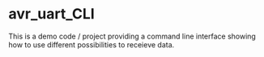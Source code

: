 # avr_uart_CLI

This is a demo code / project providing a command line interface showing how to use different possibilities to receieve data.
